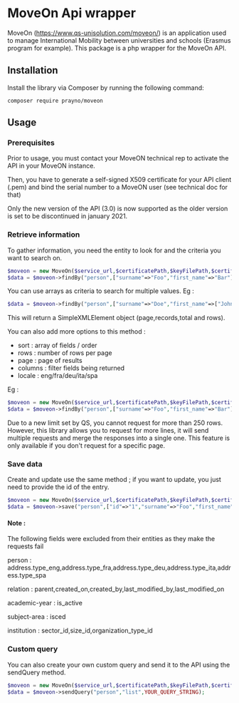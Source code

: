 # MoveOn Api wrapper

MoveOn (https://www.qs-unisolution.com/moveon/) is an application used to manage International Mobility between universities and schools (Erasmus program for example). 
This package is a php wrapper for the MoveOn API.

## Installation
Install the library via Composer by running the following command:

`composer require prayno/moveon`

## Usage

### Prerequisites
Prior to usage, you must contact your MoveON technical rep to activate the API in your MoveON instance.

Then, you have to generate a self-signed X509 certificate for your API client (.pem) and bind the serial number to a MoveON user (see technical doc for that)

Only the new version of the API (3.0) is now supported as the older version is set to be discontinued in january 2021.

### Retrieve information
To gather information, you need the entity to look for and the criteria you want to search on.
```php
$moveon = new MoveOn($service_url,$certificatePath,$keyFilePath,$certificatePassword);
$data = $moveon->findBy("person",["surname"=>"Foo","first_name"=>"Bar"]);
```
You can use arrays as criteria to search for multiple values. Eg :
```php
$data = $moveon->findBy("person",["surname"=>"Doe","first_name"=>["John","Jane"]]);
```

This will return a SimpleXMLElement object (page,records,total and rows).

You can also add more options to this method :
- sort : array of fields / order
- rows : number of rows per page
- page : page of results
- columns : filter fields being returned
- locale : eng/fra/deu/ita/spa

Eg :
```php
$moveon = new MoveOn($service_url,$certificatePath,$keyFilePath,$certificatePassword);
$data = $moveon->findBy("person",["surname"=>"Foo","first_name"=>"Bar"],["surname"=>"asc","first_name"=>"asc"],20,1,["email","surname","last_name"],"fra");
```

Due to a new limit set by QS, you cannot request for more than 250 rows. However, this library allows you to request for more lines, it will send multiple requests and merge the responses into a single one.
This feature is only available if you don't request for a specific page.

### Save data
Create and update use the same method ; if you want to update, you just need to provide the id of the entry.

```php
$moveon = new MoveOn($service_url,$certificatePath,$keyFilePath,$certificatePassword);
$data = $moveon->save("person",["id"=>"1","surname"=>"Foo","first_name"=>"Bar"]);
```

#### Note :

The following fields were excluded from their entities as they make the requests fail

person : 
address.type_eng,address.type_fra,address.type_deu,address.type_ita,address.type_spa

relation :
parent,created_on,created_by,last_modified_by,last_modified_on

academic-year :
is_active

subject-area :
isced

institution :
sector_id,size_id,organization_type_id

### Custom query
You can also create your own custom query and send it to the API using the sendQuery method.
```php
$moveon = new MoveOn($service_url,$certificatePath,$keyFilePath,$certificatePassword);
$data = $moveon->sendQuery("person","list",YOUR_QUERY_STRING);
```
